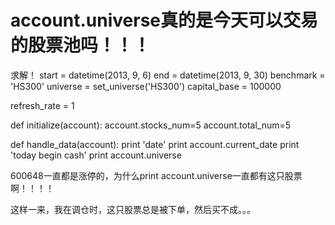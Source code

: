 # account.universe真的是今天可以交易的股票池吗！！！

求解！
start = datetime(2013, 9, 6)
end   = datetime(2013, 9, 30)
benchmark = 'HS300'
universe  = set_universe('HS300')
capital_base = 100000

refresh_rate = 1

def initialize(account):
    account.stocks_num=5
    account.total_num=5

def handle_data(account):
    print 'date'
    print account.current_date
    print 'today begin cash'
    print account.universe

600648一直都是涨停的，为什么print account.universe一直都有这只股票啊！！！！

这样一来，我在调仓时，这只股票总是被下单，然后买不成。。。